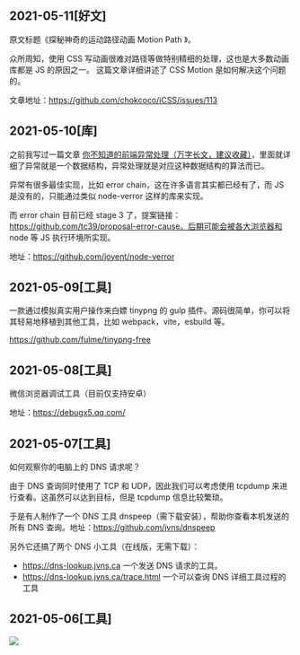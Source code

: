 ## 2021-05-11[好文]

原文标题《探秘神奇的运动路径动画 Motion Path 》。

众所周知，使用 CSS 写动画很难对路径等做特别精细的处理，这也是大多数动画库都是 JS 的原因之一。 这篇文章详细讲述了 CSS Motion 是如何解决这个问题的。

文章地址：https://github.com/chokcoco/iCSS/issues/113

## 2021-05-10[库]

之前我写过一篇文章 [你不知道的前端异常处理（万字长文，建议收藏）](https://lucifer.ren/blog/2020/10/02/error-catch/)，里面就详细了异常就是一个数据结构，异常处理就是对应这种数据结构的算法而已。

异常有很多最佳实现，比如 error chain，这在许多语言其实都已经有了，而 JS 是没有的，只能通过类似 node-verror 这样的库来实现。

而 error chain 目前已经 stage 3 了，提案链接：https://github.com/tc39/proposal-error-cause。后期可能会被各大浏览器和 node 等 JS 执行环境所实现。

地址：https://github.com/joyent/node-verror

## 2021-05-09[工具]

一款通过模拟真实用户操作来白嫖 tinypng 的 gulp 插件。源码很简单，你可以将其轻易地移植到其他工具，比如 webpack，vite，esbuild 等。

https://github.com/fulme/tinypng-free

## 2021-05-08[工具]

微信浏览器调试工具（目前仅支持安卓）

地址：https://debugx5.qq.com/

## 2021-05-07[工具]

如何观察你的电脑上的 DNS 请求呢？

由于 DNS 查询同时使用了 TCP 和 UDP，因此我们可以考虑使用 tcpdump 来进行查看。这虽然可以达到目标，但是 tcpdump 信息比较繁琐。

于是有人制作了一个 DNS 工具 dnspeep（需下载安装），帮助你查看本机发送的所有 DNS 查询。地址：https://github.com/jvns/dnspeep

另外它还搞了两个 DNS 小工具（在线版，无需下载）：

- https://dns-lookup.jvns.ca 一个发送 DNS 请求的工具。
- https://dns-lookup.jvns.ca/trace.html 一个可以查询 DNS 详细工具过程的工具

## 2021-05-06[工具]

![](https://tva1.sinaimg.cn/large/008i3skNly1gptj6rdktlj30go0esq3y.jpg)
